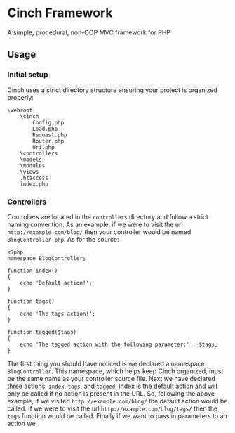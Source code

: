 # Cinch Framework

A simple, procedural, non-OOP MVC framework for PHP

## Usage

### Initial setup

Cinch uses a strict directory structure ensuring your project is organized properly:

    \webroot
        \cinch
            Config.php
            Load.php
            Request.php
            Router.php
            Uri.php
        \controllers
        \models
        \modules
        \views
        .htaccess
        index.php

### Controllers

Controllers are located in the `controllers` directory and follow a strict naming convention. As an example, if we were to visit the url `http://example.com/blog/` then your controller would be named `BlogController.php`. As for the source:

    <?php
    namespace BlogController;

    function index()
    {
        echo 'Default action!';
    }

    function tags()
    {
        echo 'The tags action!';
    }

    function tagged($tags)
    {
        echo 'The tagged action with the following parameter:' . $tags;
    }

The first thing you should have noticed is we declared a namespace `BlogController`. This namespace, which helps keep Cinch organized, must be the same name as your controller source file. Next we have declared three actions: `index`, `tags`, and `tagged`. Index is the default action and will only be called if no action is present in the URL. So, following the above example, if we visited `http://example.com/blog/` the default action would be called. If we were to visit the url `http://example.com/blog/tags/` then the `tags` function would be called. Finally if we want to pass in parameters to an action we 